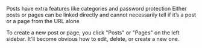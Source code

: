 Posts have extra features like categories and password protection
Either posts or pages can be linked directly and cannot necessarily tell if it’s a post or a page from the URL alone

To create a new post or page, you click "Posts" or "Pages" on the left sidebar. It'll become obvious how to edit, delete, or create a new one.